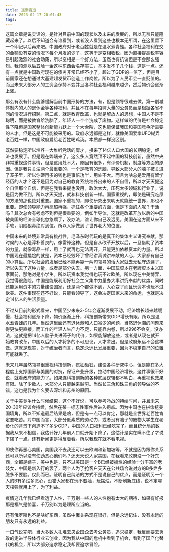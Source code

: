 ```yaml
---
title: 逐渐看透
date: 2023-02-17 20:01:43
tags:
---
```

这篇文章是说实话的，是针对目前中国的现状以及未来的发展的，所以无奈只能隐藏起来了。以后不知道会有谁看到，或者没人看到这些也根本无所谓，在这里留下一个印记以后再来吧。中国政府对于老百姓就是在温水煮青蛙。各种社会福利在交的金额没有变的情况下每个月发的少了，这等于是变相收税，因为直接提高税率容易引起激烈的社会动荡，所以变相是一个好方法，虽然也有抗议但是不会那么强烈。我预测以后五险一金这种东西会名存实亡，基本发不了几个钱，这是一点。还有一点就是中国政府现在的债务非常已经不小了，超过了GDP的一倍了，但是目前国家还在想通过大基建超发货币创造工作岗位。所以为了人民币会一直贬值的。而且未来大部分人的工资会保持不变并且各种社会福利越来越少，然后物价会逐渐上涨。

那么有没有什么能够缓解当前中国形势的方法，有，但是领导很难去做。第一削减体制内的人的退休金等各种福利，并且不在每年招聘大量的公务员而是根据各省不同的情况进行招聘。第二点，就是教育改革，也就是解放人的思想，中国人不是不聪明，而是被教育给洗脑了，年轻人一个个洗成了废物。这样做的代价是社会稳定性下降但是国家整体创新能力跃上一个大台阶，这也能保证我国和美国竞争所需要的人才。但是这是不可能被采用的。政府永远都是这样，就像美国爱拿UFO糊弄老百姓一样，中国政府爱给老百姓喝鸡汤。本质都一样没区别。

既然要稳定所以培养一大堆听党话的庸才，换来了14亿人口大国的长期稳定，经济也发展了。但是现在弊端来了，这么多人竟然顶不起中国的科技创新，虽然中央非常重视这件事情，但是这用处不大，原因有很多，有评价机制，制度等方面的原因。但是我只关注两个最重要的，一个是教育的洗脑，导致大部分人的脑子被关进了笼子里，所以你砸再多的钱也是事倍功半，用处不大。而且为啥总是爱用有留学经历的人才？还不是因为对自己的教育系统培养出来的人不自信，所以才天天提这个自信那个自信，但是在我看来提也没用，政治太大，压死太多领域和行业了。说是因为做不到，所以才天天提，就和科技创新一样。国家重视的，即使是研究吃屎的方法的那也绝对重要。国家不重视的，即使研究出来明天就能统一世界，那也不重要。即使领导能力再高超再强，抓住各个重要的方面，但是下面的人呢？干活吗？其次总会有考虑不到但是很重要的，例如半导体，这就是改革开放以后的中国被美国的经济全球化忽悠瘸了，没办法，谁让你自己没远见。美国在这方面从来不手软，阴险狠毒绝对到位。所以人家做到了世界老大的位置。

中国未来的处境非常具有挑战性，毛泽东时代玩的是真正的集体主义讲究奉献，那时候的人心是淳朴善良的，像雷锋这种。但是自从改革开放以后，一旦借助了资本的力量，就像毒品一样，用上了就再也无法离开，只能更加依赖资本的力量。所以中国现在最尴尬的就是，资本已经毁坏了曾经讲真诚讲奉献的人心，大家都有自己的小算盘。所以社会的发展已经不能再靠一两句领导的话大家就去无私守边疆了，所以失去了这种力量，或者是部分失去。另一方面，中国玩资本在老牌资本主义国家面前，那绝对是小学生。所以玩资本我觉得也玩不过欧美，所以现在中美博弈，我觉得很危险。中国是能既利用好社会主义集中力量办大事讲究奉献的优势，同时还能运用资本的力量建设国家，还是两个都做不到，人心变了而且玩资本也玩不过欧美。这件事现在还不好说，只能看领导了，这会决定国家未来的命运，也就是决定14亿人的生活质量。

不过从目前的形式看来，中国至少未来3-5年会逐渐发展不动，经济增长越来越缓慢，社会福利逐渐下降，物价逐渐上升，科技创新带来GDP增长有限，所以是温水煮青蛙的几年。当然这里面还有退休潮和人口减少的问题，当然退休潮的问题来得更快更直接。而工作的年轻人生产力不足，只能靠内卷，所以996不会变。没办法，这就是把14亿人脑子关进笼子的代价，如果能解放这些，或者是从现在就开始教育改革，中国以后的人才将多的不可思议，人才辈出。但是政府永远不会这样做。这就是现实，对于统治者而言，稳定永远比发展重要，因为不稳定自己的位置可能就丢了。

未来几年虽然领导很重视科技创新，疯狂砸钱，建设各种研究中心，但是能在多大程度上支撑国家与美国的对抗，保证产业升级，拉动中国经济增长，这件事很不好说，就看政府的能力了。如果连科技创新的各种底层逻辑都不明白，再重视也效果有限。除了少数人，大部分人只能越来越穷。当然长三角和珠三角的领导做的不错，这也是我为什么要去深圳和苏州的原因。

关于中美竞争什么时候结束，这个不好说，可以参考冷战的持续时间，并且未来20-30年应该会持续，然后在某一标志性事件后进入拐点。因为中国也在拼命挖美国墙角，所以不知道最后结果是啥，但是有一点可以肯定，那就是全世界老百姓肯定要吃苦。对中国而言，大部分低素质的劳动力，或者没有脑子的废物大学生在老龄化的背景下创造不了多少GDP，中国的人口福利已经吃完了。而且统计局的数据我从来不相信，我估计好几年前人口就开始下降了，这估计是实在瞒不住了才说下降了一点。还有新闻更是得反着看。所以我现在就不看电视。

即使你再恶心美国，美国我不去我还可以去欧洲和新加坡等，不就是因为跟你关系还可以所以没有使劲恶心他们吗？还天天说人家美国，在我看来政府没一个好东西，全都是婊子，美中也是，只不过美国是一个B已经被捅烂的经验十分丰富的老妓女，中国是新入行的罢了，两个人为了抢客户天天在公共场合说对方的B多烂多脏多不要脸。仅此而已。证明自己纯洁的方式不是说自己的优点，而是证明另一个人的B有多烂多恶心，没错大家都在玩不要脸，玩摆烂，不断刷新底线，说不定哪天核弹就用上了，为了利益。

疫情这几年我已经看透了人性，千万别一些人的人性抱有太大的期待，如果有好报那是福气是惊喜，千万别以为是理所应当的。

还有俄罗斯也不是啥好东西，虽然中俄关系现在很好，但是永远记住，没有永远的朋友只有永远的利益。

一口气说完吧，当大多数人扎堆去央企国企去考公务员，追求稳定，我反而要去勇敢的走进半导体行业去创业，因为我从中国的危机中看到了机会，看到了国产化替代的机会，所以大部分追求稳定我却要追求冒险。
